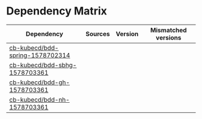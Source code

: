 # Dependency Matrix

Dependency | Sources | Version | Mismatched versions
---------- | ------- | ------- | -------------------
[cb-kubecd/bdd-spring-1578702314](https://github.com/cb-kubecd/bdd-spring-1578702314.git) |  | []() | 
[cb-kubecd/bdd-sbhg-1578703361](https://github.com/cb-kubecd/bdd-sbhg-1578703361.git) |  | []() | 
[cb-kubecd/bdd-gh-1578703361](https://github.com/cb-kubecd/bdd-gh-1578703361.git) |  | []() | 
[cb-kubecd/bdd-nh-1578703361](https://github.com/cb-kubecd/bdd-nh-1578703361.git) |  | []() | 
